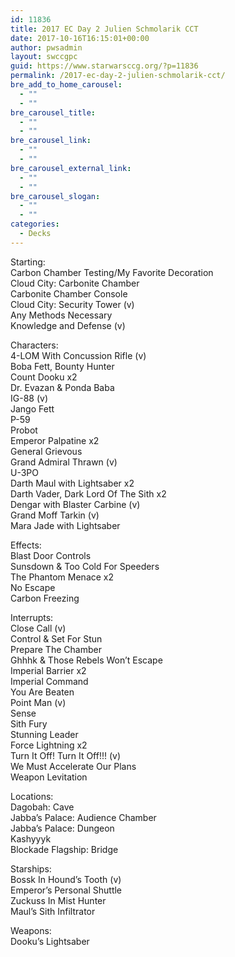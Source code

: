 ```yaml
---
id: 11836
title: 2017 EC Day 2 Julien Schmolarik CCT
date: 2017-10-16T16:15:01+00:00
author: pwsadmin
layout: swccgpc
guid: https://www.starwarsccg.org/?p=11836
permalink: /2017-ec-day-2-julien-schmolarik-cct/
bre_add_to_home_carousel:
  - ""
  - ""
bre_carousel_title:
  - ""
  - ""
bre_carousel_link:
  - ""
  - ""
bre_carousel_external_link:
  - ""
  - ""
bre_carousel_slogan:
  - ""
  - ""
categories:
  - Decks
---
```

Starting:  
Carbon Chamber Testing/My Favorite Decoration  
Cloud City: Carbonite Chamber  
Carbonite Chamber Console  
Cloud City: Security Tower (v)  
Any Methods Necessary  
Knowledge and Defense (v)

Characters:  
4-LOM With Concussion Rifle (v)  
Boba Fett, Bounty Hunter  
Count Dooku x2  
Dr. Evazan & Ponda Baba  
IG-88 (v)  
Jango Fett  
P-59  
Probot  
Emperor Palpatine x2  
General Grievous  
Grand Admiral Thrawn (v)  
U-3PO  
Darth Maul with Lightsaber x2  
Darth Vader, Dark Lord Of The Sith x2  
Dengar with Blaster Carbine (v)  
Grand Moff Tarkin (v)  
Mara Jade with Lightsaber

Effects:  
Blast Door Controls  
Sunsdown & Too Cold For Speeders  
The Phantom Menace x2  
No Escape  
Carbon Freezing

Interrupts:  
Close Call (v)  
Control & Set For Stun  
Prepare The Chamber  
Ghhhk & Those Rebels Won’t Escape  
Imperial Barrier x2  
Imperial Command  
You Are Beaten  
Point Man (v)  
Sense  
Sith Fury  
Stunning Leader  
Force Lightning x2  
Turn It Off! Turn It Off!!! (v)  
We Must Accelerate Our Plans  
Weapon Levitation

Locations:  
Dagobah: Cave  
Jabba’s Palace: Audience Chamber  
Jabba’s Palace: Dungeon  
Kashyyyk  
Blockade Flagship: Bridge

Starships:  
Bossk In Hound’s Tooth (v)  
Emperor’s Personal Shuttle  
Zuckuss In Mist Hunter  
Maul’s Sith Infiltrator

Weapons:  
Dooku’s Lightsaber
